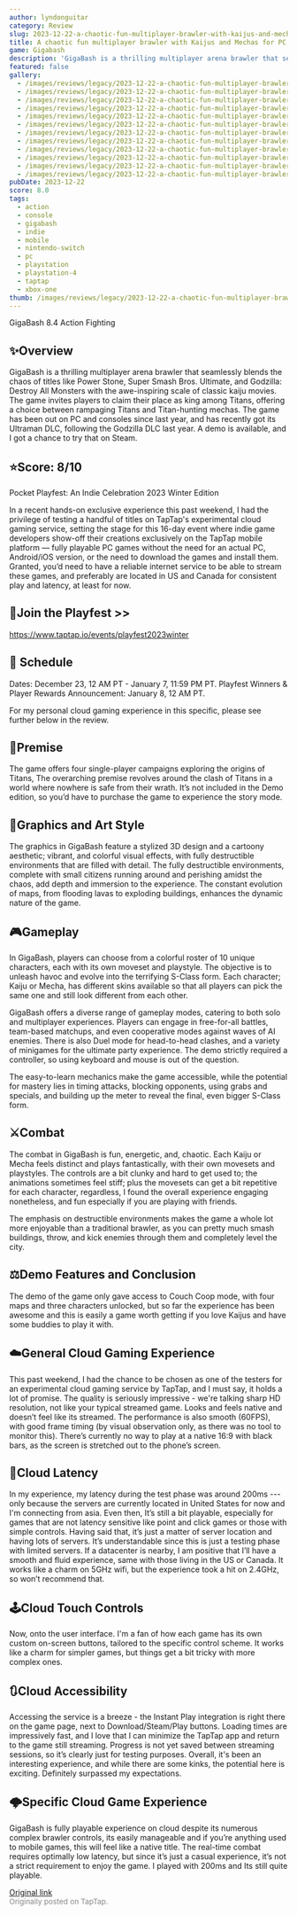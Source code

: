 ```yaml
---
author: lyndonguitar
category: Review
slug: 2023-12-22-a-chaotic-fun-multiplayer-brawler-with-kaijus-and-mechas-for-pc-now-on-mobile-via-cloud
title: A chaotic fun multiplayer brawler with Kaijus and Mechas for PC, now on Mobile via Cloud | GigaBash
game: Gigabash
description: 'GigaBash is a thrilling multiplayer arena brawler that seamlessly blends the chaos of titles like Power Stone, Super Smash Bros. Ultimate, and Godzilla: Destroy All Monsters with the awe-inspiring scale of classic kaiju movies. The game invites players to claim their place as king among Titans, offering a choice between rampaging Titans and Titan-hunting mechas. The game has been out on PC and consoles since last year, and has recently got its Ultraman DLC, following the Godzilla DLC last year. A demo is available, and I got a chance to try that on Steam.'
featured: false
gallery:
  - /images/reviews/legacy/2023-12-22-a-chaotic-fun-multiplayer-brawler-with-kaijus-and-mechas-for-pc-now-on-mobile-via-cloud---0.avif
  - /images/reviews/legacy/2023-12-22-a-chaotic-fun-multiplayer-brawler-with-kaijus-and-mechas-for-pc-now-on-mobile-via-cloud---1.avif
  - /images/reviews/legacy/2023-12-22-a-chaotic-fun-multiplayer-brawler-with-kaijus-and-mechas-for-pc-now-on-mobile-via-cloud---2.avif
  - /images/reviews/legacy/2023-12-22-a-chaotic-fun-multiplayer-brawler-with-kaijus-and-mechas-for-pc-now-on-mobile-via-cloud---3.avif
  - /images/reviews/legacy/2023-12-22-a-chaotic-fun-multiplayer-brawler-with-kaijus-and-mechas-for-pc-now-on-mobile-via-cloud---4.avif
  - /images/reviews/legacy/2023-12-22-a-chaotic-fun-multiplayer-brawler-with-kaijus-and-mechas-for-pc-now-on-mobile-via-cloud---5.avif
  - /images/reviews/legacy/2023-12-22-a-chaotic-fun-multiplayer-brawler-with-kaijus-and-mechas-for-pc-now-on-mobile-via-cloud---6.avif
  - /images/reviews/legacy/2023-12-22-a-chaotic-fun-multiplayer-brawler-with-kaijus-and-mechas-for-pc-now-on-mobile-via-cloud---7.avif
  - /images/reviews/legacy/2023-12-22-a-chaotic-fun-multiplayer-brawler-with-kaijus-and-mechas-for-pc-now-on-mobile-via-cloud---8.avif
  - /images/reviews/legacy/2023-12-22-a-chaotic-fun-multiplayer-brawler-with-kaijus-and-mechas-for-pc-now-on-mobile-via-cloud---9.avif
  - /images/reviews/legacy/2023-12-22-a-chaotic-fun-multiplayer-brawler-with-kaijus-and-mechas-for-pc-now-on-mobile-via-cloud---10.avif
  - /images/reviews/legacy/2023-12-22-a-chaotic-fun-multiplayer-brawler-with-kaijus-and-mechas-for-pc-now-on-mobile-via-cloud---11.avif
pubDate: 2023-12-22
score: 8.0
tags:
  - action
  - console
  - gigabash
  - indie
  - mobile
  - nintendo-switch
  - pc
  - playstation
  - playstation-4
  - taptap
  - xbox-one
thumb: /images/reviews/legacy/2023-12-22-a-chaotic-fun-multiplayer-brawler-with-kaijus-and-mechas-for-pc-now-on-mobile-via-cloud---0.avif
---
```


GigaBash
8.4
Action
Fighting


## ✨Overview

GigaBash is a thrilling multiplayer arena brawler that seamlessly blends the chaos of titles like Power Stone, Super Smash Bros. Ultimate, and Godzilla: Destroy All Monsters with the awe-inspiring scale of classic kaiju movies. The game invites players to claim their place as king among Titans, offering a choice between rampaging Titans and Titan-hunting mechas. The game has been out on PC and consoles since last year, and has recently got its Ultraman DLC, following the Godzilla DLC last year. A demo is available, and I got a chance to try that on Steam.


## ⭐️Score: 8/10

Pocket Playfest: An Indie Celebration 2023 Winter Edition

In a recent hands-on exclusive experience this past weekend, I had the privilege of testing a handful of titles on TapTap's experimental cloud gaming service, setting the stage for this 16-day event where indie game developers show-off their creations exclusively on the TapTap mobile platform — fully playable PC games without the need for an actual PC, Android/iOS version, or the need to download the games and install them.  Granted, you’d need to have a reliable internet service to be able to stream these games, and preferably are located in US and Canada for consistent play and latency, at least for now.


## 🔗Join the Playfest >>
https://www.taptap.io/events/playfest2023winter


## 📅 Schedule
Dates: December 23, 12 AM PT - January 7, 11:59 PM PT.
Playfest Winners & Player Rewards Announcement: January 8, 12 AM PT.

For my personal cloud gaming experience in this specific, please see further below in the review.


## 📖Premise

The game offers four single-player campaigns exploring the origins of Titans, The overarching premise revolves around the clash of Titans in a world where nowhere is safe from their wrath. It’s not included in the Demo edition, so you’d have to purchase the game to experience the story mode.


## 🎨Graphics and Art Style

The graphics in GigaBash feature a stylized 3D design and a cartoony aesthetic; vibrant, and colorful visual effects, with fully destructible environments that are filled with detail. The fully destructible environments, complete with small citizens running around and perishing amidst the chaos, add depth and immersion to the experience. The constant evolution of maps, from flooding lavas to exploding buildings, enhances the dynamic nature of the game.


## 🎮Gameplay

In GigaBash, players can choose from a colorful roster of 10 unique characters, each with its own moveset and playstyle. The objective is to unleash havoc and evolve into the terrifying S-Class form.  Each character; Kaiju or Mecha, has different skins available so that all players can pick the same one and still look different from each other.

GigaBash offers a diverse range of gameplay modes, catering to both solo and multiplayer experiences.  Players can engage in free-for-all battles, team-based matchups, and even cooperative modes against waves of AI enemies. There is also Duel mode for head-to-head clashes, and a variety of minigames for the ultimate party experience. The demo strictly required a controller, so using keyboard and mouse is out of the question.

The easy-to-learn mechanics make the game accessible, while the potential for mastery lies in timing attacks, blocking opponents, using grabs and specials, and building up the meter to reveal the final, even bigger S-Class form.


## ⚔️Combat

The combat in GigaBash is fun, energetic, and, chaotic. Each Kaiju or Mecha feels distinct and plays fantastically, with their own movesets and playstyles. The controls are a bit clunky and hard to get used to; the animations sometimes feel stiff; plus the movesets can get a bit repetitive for each character, regardless, I found the overall experience engaging nonetheless, and fun especially if you are playing with friends.

The emphasis on destructible environments makes the game a whole lot more enjoyable than a traditional brawler, as you can pretty much smash buildings, throw, and kick enemies through them and completely level the city.


## ⚖️Demo Features and Conclusion

The demo of the game only gave access to Couch Coop mode, with four maps and three characters unlocked, but so far the experience has been awesome and this is easily a game worth getting if you love Kaijus and have some buddies to play it with.


## ☁️General Cloud Gaming Experience

This past weekend, I had the chance to be chosen as one of the testers for an experimental cloud gaming service by TapTap, and I must say, it holds a lot of promise. The quality is seriously impressive - we're talking sharp HD resolution, not like your typical streamed game. Looks and feels native and doesn’t feel like its streamed. The performance is also smooth (60FPS), with good frame timing (by visual observation only, as there was no tool to monitor this). There’s currently no way to play at a native 16:9 with black bars, as the screen is stretched out to the phone’s screen.


## 📶Cloud Latency

In my experience, my latency during the test phase was around 200ms --- only because the servers are currently located in United States for now and I'm connecting from asia. Even then, It’s still a bit playable, especially for games that are not latency sensitive like point and click games or those with simple controls. Having said that, it’s just a matter of server location and having lots of servers. It’s understandable since this is just a testing phase with limited servers. If a datacenter is nearby, I am positive that I’ll have a smooth and fluid experience, same with those living in the US or Canada. It works like a charm on 5GHz wifi, but the experience took a hit on 2.4GHz, so won’t recommend that.


## 🕹Cloud Touch Controls

Now, onto the user interface. I'm a fan of how each game has its own custom on-screen buttons, tailored to the specific control scheme. It works like a charm for simpler games, but things get a bit tricky with more complex ones.


## 🔃Cloud Accessibility

Accessing the service is a breeze - the Instant Play integration is right there on the game page, next to Download/Steam/Play buttons.  Loading times are impressively fast, and I love that I can minimize the TapTap app and return to the game still streaming. Progress is not yet saved between streaming sessions, so it’s clearly just for testing purposes. Overall, it's been an interesting experience, and while there are some kinks, the potential here is exciting. Definitely surpassed my expectations.


## 🌩Specific Cloud Game Experience

GigaBash is fully playable experience on cloud despite its numerous complex brawler controls, its easily manageable and if you’re anything used to mobile games, this will feel like a native title. The real-time combat requires optimally low latency, but since it’s just a casual experience, it’s not a strict requirement to enjoy the game. I played with 200ms and Its still quite playable.

[Original link](https://www.taptap.io/post/6654221)<br><span style="font-size: 0.95em; color: #888;">Originally posted on TapTap.</span>